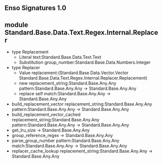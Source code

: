 ## Enso Signatures 1.0
## module Standard.Base.Data.Text.Regex.Internal.Replacer
- type Replacement
    - Literal text:Standard.Base.Data.Text.Text
    - Substitution group_number:Standard.Base.Data.Numbers.Integer
- type Replacer
    - Value replacement:(Standard.Base.Data.Vector.Vector Standard.Base.Data.Text.Regex.Internal.Replacer.Replacement)
    - new replacement_string:Standard.Base.Any.Any pattern:Standard.Base.Any.Any -> Standard.Base.Any.Any
    - replace self match:Standard.Base.Any.Any -> Standard.Base.Any.Any
- build_replacement_vector replacement_string:Standard.Base.Any.Any pattern:Standard.Base.Any.Any -> Standard.Base.Any.Any
- build_replacement_vector_cached replacement_string:Standard.Base.Any.Any pattern:Standard.Base.Any.Any -> Standard.Base.Any.Any
- get_lru_size -> Standard.Base.Any.Any
- group_reference_regex -> Standard.Base.Any.Any
- parse_group_number pattern:Standard.Base.Any.Any match:Standard.Base.Any.Any -> Standard.Base.Any.Any
- replacer_cache_lookup replacement_string:Standard.Base.Any.Any -> Standard.Base.Any.Any
